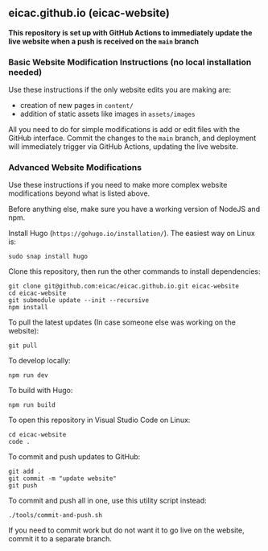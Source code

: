 
## eicac.github.io (eicac-website)

**This repository is set up with GitHub Actions to immediately update the live website when a push is received on the `main` branch**

### Basic Website Modification Instructions (no local installation needed)

Use these instructions if the only website edits you are making are:

- creation of new pages in `content/`
- addition of static assets like images in `assets/images`

All you need to do for simple modifications is add or edit files with the GitHub interface. Commit the changes to the `main` branch, and deployment will immediately trigger via GitHub Actions, updating the live website.

### Advanced Website Modifications

Use these instructions if you need to make more complex website modifications beyond what is listed above.

Before anything else, make sure you have a working version of NodeJS and npm.

Install Hugo (`https://gohugo.io/installation/`). The easiest way on Linux is:

```
sudo snap install hugo
```

Clone this repository, then run the other commands to install dependencies:

```
git clone git@github.com:eicac/eicac.github.io.git eicac-website
cd eicac-website
git submodule update --init --recursive
npm install
```

To pull the latest updates (In case someone else was working on the website):
```
git pull
```

To develop locally:
```
npm run dev
```

To build with Hugo:
```
npm run build
```

To open this repository in Visual Studio Code on Linux:
```
cd eicac-website
code .
```

To commit and push updates to GitHub:
```
git add .
git commit -m "update website"
git push
```

To commit and push all in one, use this utility script instead:
```
./tools/commit-and-push.sh
```

If you need to commit work but do not want it to go live on the website, commit it to a separate branch.
